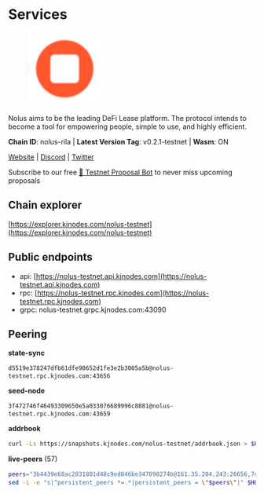 # Services

<figure><img src="https://raw.githubusercontent.com/kj89/cosmos-images/main/logos/nolus.png" width="150" alt=""><figcaption></figcaption></figure>

Nolus aims to be the leading DeFi Lease platform. The protocol  intends to become a tool for empowering people, simple to use, and highly efficient.

**Chain ID**: nolus-rila | **Latest Version Tag**: v0.2.1-testnet | **Wasm**: ON

[Website](https://www.nolus.io) | [Discord](https://discord.gg/nolus-protocol) | [Twitter](https://twitter.com/NolusProtocol)



Subscribe to our free [🤖 Testnet Proposal Bot](https://t.me/kjnodes_testnet_proposal_bot) to never miss upcoming proposals


## Chain explorer
[https://explorer.kjnodes.com/nolus-testnet](https://explorer.kjnodes.com/nolus-testnet)

## Public endpoints

* api: [https://nolus-testnet.api.kjnodes.com](https://nolus-testnet.api.kjnodes.com)
* rpc: [https://nolus-testnet.rpc.kjnodes.com](https://nolus-testnet.rpc.kjnodes.com)
* grpc: nolus-testnet.grpc.kjnodes.com:43090

## Peering

**state-sync**

```text
d5519e378247dfb61dfe90652d1fe3e2b3005a5b@nolus-testnet.rpc.kjnodes.com:43656
```

**seed-node**

```text
3f472746f46493309650e5a033076689996c8881@nolus-testnet.rpc.kjnodes.com:43659
```

**addrbook**
```bash
curl -Ls https://snapshots.kjnodes.com/nolus-testnet/addrbook.json > $HOME/.nolus/config/addrbook.json
```

**live-peers** (57)
```bash
peers="3b4439e68ac2031801d48c9ed846be347090274b@161.35.204.243:26656,7d612038eff1694a5b70d954c94a2dc84700f910@91.230.110.94:26656,2c0ff6e5f30189559ad336a1eb17ae48fcacc8ee@95.216.14.58:61456,3ae7f7040084b9d711d04dae114857beea61929b@207.180.238.180:26656,b4553ec94efe9cb11c684661042eedc2adf6ead3@23.88.74.54:42656,8b0b427b4567a7a66f05fab1146ee97b52ad7958@93.189.30.119:26656,8d85b69ea7175ce0cf6ec7badae239339d6525db@81.0.218.59:26656,ca83b6457bfce88d892646b6afb51165ec3e94d4@135.181.183.93:22656,dba152eadb37e427969c2bd8b6a31e930879f571@152.70.188.61:26656,d8088d91bdbf2ccdf59f0b3ee1c1b07e8cb60798@195.201.237.185:11656,8f767a425f5c6de20ffc435154c6351d118b806e@207.180.243.64:46656,b7d04a32d5c0e9b7e1095c4d81f5bebfd03138db@65.108.8.28:61456,d71f6a702561b08023810464a96668045dbabd9e@95.214.55.25:26656,5c2a752c9b1952dbed075c56c600c3a79b58c395@195.3.220.135:27016,1e839449cac1898e98901a7d2c216c1a608c4e20@65.21.203.204:18656,33f4b7f56b6708526f0638162f020394de0ce5e9@65.21.229.33:28656,ac86c1678e20a87bf2f036741932910869726337@135.181.222.185:15656,d5519e378247dfb61dfe90652d1fe3e2b3005a5b@65.109.68.190:43656,654e76e7d4b27fdb3a931fe2d44c51184d8a5731@5.161.78.48:26656,fa0a2fe57c2ab28aee6cc0be4eddbc68d6587a75@95.217.165.189:26656,a2b9541d3c3e738c418a72ab5972c8d2b6cff8ce@65.108.54.167:26656,2fc6d24d1d77c34427ce7cbb24de5ee4d4debe7c@161.97.108.208:26656,3413989cce29fa5913eb149cbdee4ea5ee02b579@194.34.232.124:55656,08b5a884e8bd33e1b11c6ce41daa8a032895709b@217.76.53.145:26656,2e146ac9281e3797cbe1ad053e5ce6046b972c15@65.109.140.29:37656,ce6a67a084a25c189ed92522f1a0f6c44ec7cc3a@116.202.227.117:43656,fcb82df30d2056c3af024fb389e173d683fe8229@65.108.105.48:19756,ba2539d2e69326c80b586c45f5746cae7f7024ac@31.220.82.52:26656,e84c51a539d705787644e235faab6bccd4b73bdd@5.61.33.18:26656,57ff134a44d44b56c638e8e3fb3fd5520a3ce2b4@89.117.63.15:26656,3577f8c3aa36c31b7ef2990e8521698786c8754c@65.21.226.230:29656,99e3209393b24db917afd5b8293383623bdd4b6d@217.76.53.146:26656,31dce796d2ca0f38a95031f3b266943a68486629@185.193.67.93:26656,ad18ca2114435eda4e5b0d098fa8d6e3af2ad29d@35.238.107.65:26656,e4b7228ccadf3180e6e323aa4c0c97946ac054dc@65.109.112.20:11134,a95975f3a58e20ba1c518f3cbb1c23ef7569e4d4@14.241.82.87:26656,090de303ce2980f2c14fefc970307bbf66b46606@128.199.157.108:26656,cd67fc6e6c306dbb863f381c926135d6b97fe685@65.109.85.155:41656,e6e48680fa62c03bed242c52eb21d3cbe44a6752@46.8.210.144:26856,f000cd749de3af6d4d8d21e310ee69a61a66ebdb@138.201.204.5:34656,a12f0c225332ab006fbc46d58706669bf44f52e0@14.160.120.50:26656,4e843fdfd29804e0a49fbd416574f13c37fc6b67@89.117.62.160:26656,e3a3f95c1b78964123c1070cde177459aaf47da5@184.174.38.161:26656,4b10d01268e5e70f7df51aeb27d15e0bfdda54b7@65.108.227.112:11656,5d323e4127ebf0c3139f3081765606e32052fa3e@65.109.92.148:26656,7a1fc4d1cc0ffec7db6a2a15496136e62561b162@161.97.146.108:26656,8c431676468dbfb80e22cc4bfd3b7ef881a1198e@185.185.82.61:26656,5117ee38ce80f4b08f8d3850d7921ae6e4d9b37e@89.117.56.180:26656,8d86e527459e95ae31f2f02f0013d2f4c6bfdb91@65.109.81.119:37656,4c70dbb030c7b38e8f16999787074ed5ae33ba0a@94.250.202.17:26656,e0aac09f3de68abf583b0e3994228ee8bd19d1eb@168.119.124.130:45659,cdfcaee60fe31b33a32929a3e15d02f8e2508f98@135.181.160.61:31656,50d786a2d242839fe2bdb69bee694d7ffa455824@5.161.60.42:18656,e8473dede42e7f0d4668a24d909a5708c5a04a3e@65.108.78.116:11656,2bd77bea7c13daf0843ee5b6a883f9b51e2223a9@65.109.3.210:26656,78988c94a1a8f37b8995c7794d103e2979cefd2e@5.75.231.119:26656,236a2626ad46bb671b200883b6105350310372ef@135.181.81.65:37656"
sed -i -e "s|^persistent_peers *=.*|persistent_peers = \"$peers\"|" $HOME/.nolus/config/config.toml
```
